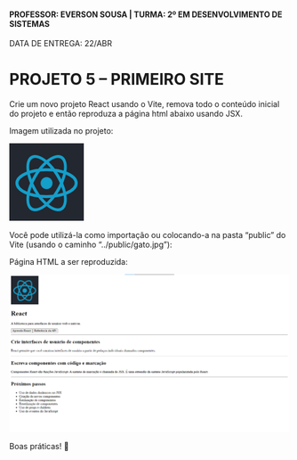 #### PROFESSOR: EVERSON SOUSA | TURMA: 2º EM DESENVOLVIMENTO DE SISTEMAS

DATA DE ENTREGA: 22/ABR
# PROJETO 5 – PRIMEIRO SITE

Crie um novo projeto React usando o Vite, remova todo o conteúdo inicial do projeto e então reproduza a página html abaixo usando JSX.

Imagem utilizada no projeto:

<img src="./react.png">

Você pode utilizá-la como importação ou colocando-a na pasta “public” do Vite (usando o caminho “../public/gato.jpg”):

Página HTML a ser reproduzida:

<img src="screenshot-exercicio-1.png">

Boas práticas! :call_me_hand:
